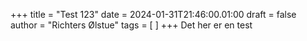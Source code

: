 +++
title = "Test 123"
date = 2024-01-31T21:46:00.01:00
draft = false
author = "Richters Ølstue"
tags = [ ]
+++
Det her er en test